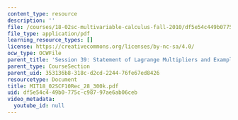 ```yaml
---
content_type: resource
description: ''
file: /courses/18-02sc-multivariable-calculus-fall-2010/df5e54c449b0775cc98797ae6ab06ceb_MIT18_02SCF10Rec_28_300k.pdf
file_type: application/pdf
learning_resource_types: []
license: https://creativecommons.org/licenses/by-nc-sa/4.0/
ocw_type: OCWFile
parent_title: 'Session 39: Statement of Lagrange Multipliers and Example'
parent_type: CourseSection
parent_uid: 353136b8-318c-d2cd-2244-76fe67ed8426
resourcetype: Document
title: MIT18_02SCF10Rec_28_300k.pdf
uid: df5e54c4-49b0-775c-c987-97ae6ab06ceb
video_metadata:
  youtube_id: null
---
```

